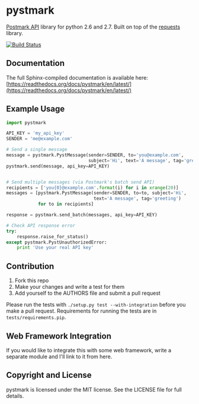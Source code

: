 # pystmark

[Postmark API](http://developer.postmarkapp.com/) library for python 2.6 and 2.7.
Built on top of the [requests](http://docs.python-requests.org/en/latest/) library.

[![Build Status](https://travis-ci.org/xsleonard/pystmark.png)](https://travis-ci.org/xsleonard/pystmark)


## Documentation

The full Sphinx-compiled documentation is available here: [https://readthedocs.org/docs/pystmark/en/latest/](https://readthedocs.org/docs/pystmark/en/latest/)

## Example Usage

```python
import pystmark

API_KEY = 'my_api_key'
SENDER = 'me@example.com'

# Send a single message
message = pystmark.PystMessage(sender=SENDER, to='you@example.com',
                               subject='Hi', text='A message', tag='greeting')
pystmark.send(message, api_key=API_KEY)


# Send multiple messages (via Postmark's batch send API)
recipients = ['you{0}@example.com'.format(i) for i in xrange(20)]
messages = [pystmark.PystMessage(sender=SENDER, to=to, subject='Hi',
                                 text='A message', tag='greeting')
            for to in recipients]

response = pystmark.send_batch(messages, api_key=API_KEY)

# Check API response error
try:
    response.raise_for_status()
except pystmark.PystUnauthorizedError:
    print 'Use your real API key'

```


## Contribution

1. Fork this repo
2. Make your changes and write a test for them
3. Add yourself to the AUTHORS file and submit a pull request

Please run the tests with `./setup.py test --with-integration` before you make
a pull request. Requirements for running the tests are in
`tests/requirements.pip`.


## Web Framework Integration

If you would like to integrate this with some web framework, write a separate
module and I'll link to it from here.


## Copyright and License

pystmark is licensed under the MIT license. See the LICENSE file for full details.
